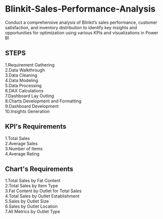 # Blinkit-Sales-Performance-Analysis

Conduct a comprehensive analysis of Blinkit’s sales performance, customer satisfaction, and inventory distribution to identify
key insights and opportunities for optimization using various KPIs and visualizations in Power BI

## STEPS
1.Requirement Gathering <br>
2.Data Walkthrough  <br>
3.Data Cleaning <br>
4.Data Modeling <br>
5.Data Processing <br>
6.DAX Calculations <br>
7.Dashboard Lay Outling <br>
8.Charts Development and Formatting <br>
9.Dashboard Development <br>
10.Insights Generation  <br>

## KPI's Requirements
1.Total Sales <br>
2.Average Sales  <br>
3.Number of Items <br>
4.Average Rating  <br>

## Chart's Requirements 
1.Total Sales by Fat Content  <br>
2.Total Sales by Item Type  <br>
3.Fat Content by Outlet for Total Sales <br>
4.Total Sales by Outlet Establishment <br>
5.Sales by Outlet Size  <br>
6.Sales by Outlet Location <br>
7.All Metrics by Outlet Type <br>
